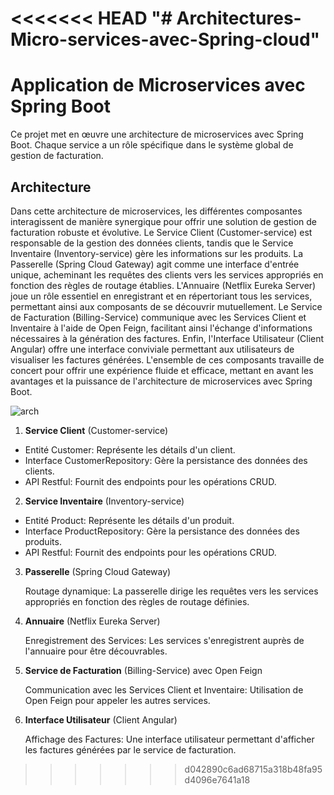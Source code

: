 <<<<<<< HEAD
"# Architectures-Micro-services-avec-Spring-cloud" 
=======
# **Application de Microservices avec Spring Boot**

Ce projet met en œuvre une architecture de microservices avec Spring Boot. Chaque service a un rôle spécifique dans le système global de gestion de facturation.

## Architecture

Dans cette architecture de microservices, les différentes composantes interagissent de manière synergique pour offrir une solution de gestion de facturation robuste et évolutive. Le Service Client (Customer-service) est responsable de la gestion des données clients, tandis que le Service Inventaire (Inventory-service) gère les informations sur les produits. La Passerelle (Spring Cloud Gateway) agit comme une interface d'entrée unique, acheminant les requêtes des clients vers les services appropriés en fonction des règles de routage établies. L'Annuaire (Netflix Eureka Server) joue un rôle essentiel en enregistrant et en répertoriant tous les services, permettant ainsi aux composants de se découvrir mutuellement. Le Service de Facturation (Billing-Service) communique avec les Services Client et Inventaire à l'aide de Open Feign, facilitant ainsi l'échange d'informations nécessaires à la génération des factures. Enfin, l'Interface Utilisateur (Client Angular) offre une interface conviviale permettant aux utilisateurs de visualiser les factures générées. L'ensemble de ces composants travaille de concert pour offrir une expérience fluide et efficace, mettant en avant les avantages et la puissance de l'architecture de microservices avec Spring Boot.

![arch](https://github.com/HOUD-FatimaEzzahra/Spring-Cloud/blob/main/Architecture.png)

1. **Service Client** (Customer-service)
    
- Entité Customer: Représente les détails d'un client.
- Interface CustomerRepository: Gère la persistance des données des clients.
- API Restful: Fournit des endpoints pour les opérations CRUD.

2. **Service Inventaire** (Inventory-service)

- Entité Product: Représente les détails d'un produit.
- Interface ProductRepository: Gère la persistance des données des produits.
- API Restful: Fournit des endpoints pour les opérations CRUD.

3. **Passerelle** (Spring Cloud Gateway)

    Routage dynamique: La passerelle dirige les requêtes vers les services appropriés en fonction des règles de routage définies.

4. **Annuaire** (Netflix Eureka Server)

    Enregistrement des Services: Les services s'enregistrent auprès de l'annuaire pour être découvrables.

5. **Service de Facturation** (Billing-Service) avec Open Feign

    Communication avec les Services Client et Inventaire: Utilisation de Open Feign pour appeler les autres services.

6. **Interface Utilisateur** (Client Angular)

    Affichage des Factures: Une interface utilisateur permettant d'afficher les factures générées par le service de facturation.
>>>>>>> d042890c6ad68715a318b48fa95d4096e7641a18
